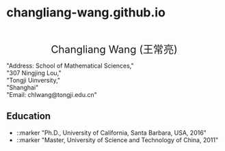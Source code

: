 # changliang-wang.github.io
<html>
  <body>
    <p>
      <br>
    </p>
    <p align="center">
      <font size="5">Changliang Wang (王常亮)</font>
    </p>
    <p>
      "Address: School of Mathematical Sciences,"
      <br>
      "307 Ningjing Lou,"
      <br>
      "Tongji Uinversity,"
      <br>
      "Shanghai"
      <br>
      "Email: chlwang@tongji.edu.cn"
    </p>
    <h2 id="education">Education</h2>
    <ul>
      <li>
        ::marker
        "Ph.D., University of California, Santa Barbara, USA, 2016"
      </li>
      <li>
        ::marker
        "Master, University of Science and Technology of China, 2011"
      </li>
  </body>
</html>
